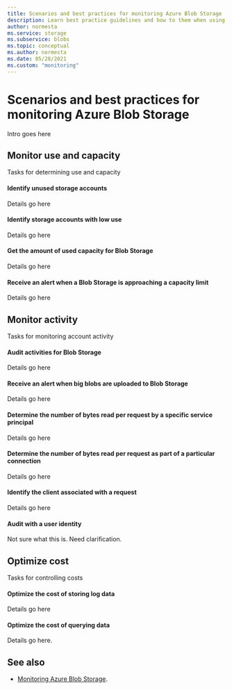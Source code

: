 ```yaml
---
title: Scenarios and best practices for monitoring Azure Blob Storage
description: Learn best practice guidelines and how to them when using metrics and logs to monitor your Azure Blob Storage. 
author: normesta
ms.service: storage
ms.subservice: blobs
ms.topic: conceptual
ms.author: normesta
ms.date: 05/28/2021
ms.custom: "monitoring"
---
```


# Scenarios and best practices for monitoring Azure Blob Storage

Intro goes here

## Monitor use and capacity

Tasks for determining use and capacity

#### Identify unused storage accounts

Details go here

#### Identify storage accounts with low use

Details go here

#### Get the amount of used capacity for Blob Storage

Details go here

#### Receive an alert when a Blob Storage is approaching a capacity limit

Details go here

## Monitor activity

Tasks for monitoring account activity

#### Audit activities for Blob Storage

Details go here

#### Receive an alert when big blobs are uploaded to Blob Storage

Details go here

#### Determine the number of bytes read per request by a specific service principal

Details go here

#### Determine the number of bytes read per request as part of a particular connection  

Details go here

#### Identify the client associated with a request

Details go here

#### Audit with a user identity

Not sure what this is. Need clarification.

## Optimize cost

Tasks for controlling costs

#### Optimize the cost of storing log data

Details go here

#### Optimize the cost of querying data

Details go here.

## See also

- [Monitoring Azure Blob Storage](monitor-blob-storage.md).

  


